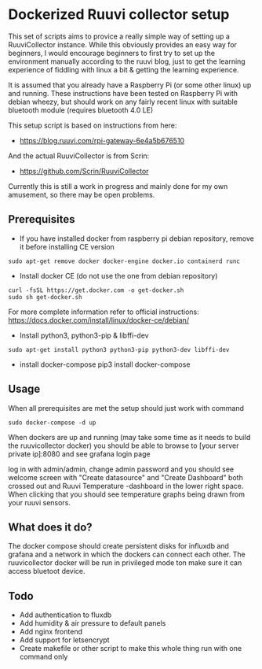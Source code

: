 # Dockerized Ruuvi collector setup
This set of scripts aims to provice a really simple way of setting up a RuuviCollector
instance. While this obviously provides an easy way for beginners, I would encourage
beginners to first try to set up the environment manually according to the ruuvi blog,
just to get the learning experience of fiddling with linux a bit & getting the learning
experience.

It is assumed that you already have a Raspberry Pi (or some other linux) up and
running. These instructions have been tested on Raspberry Pi with debian wheezy,
but should work on any fairly recent linux with suitable bluetooth module (requires
bluetooth 4.0 LE)

This setup script is based on instructions from here:
* https://blog.ruuvi.com/rpi-gateway-6e4a5b676510

And the actual RuuviCollector is from Scrin:
* https://github.com/Scrin/RuuviCollector

Currently this is still a work in progress and mainly done for my own amusement, so there may be open
problems.

## Prerequisites
* If you have installed docker from raspberry pi debian repository, remove it before installing CE version

`sudo apt-get remove docker docker-engine docker.io containerd runc`

* Install docker CE (do not use the one from debian repository)

```
curl -fsSL https://get.docker.com -o get-docker.sh
sudo sh get-docker.sh
```

For more complete information refer to official instructions: https://docs.docker.com/install/linux/docker-ce/debian/

* Install python3, python3-pip & libffi-dev

`sudo apt-get install python3 python3-pip python3-dev libffi-dev`

* install docker-compose
pip3 install docker-compose

## Usage
When all prerequisites are met the setup should just work with command

`sudo docker-compose -d up`

When dockers are up and running (may take some time as it needs to build the ruuvicollector docker)
you should be able to browse to [your server private ip]:8080 and see grafana login page

log in with admin/admin, change admin password and you should see welcome screen with 
"Create datasource" and "Create Dashboard" both crossed out and Ruuvi Temperature -dashboard
in the lower right space. When clicking that you should see temperature graphs being drawn
from your ruuvi sensors.

## What does it do?
The docker compose should create persistent disks for influxdb and grafana
and a network in which the dockers can connect each other. The ruuvicollector
docker will be run in privileged mode ton make sure it can access bluetoot device.

## Todo
* Add authentication to fluxdb
* Add humidity & air pressure to default panels
* Add nginx frontend
* Add support for letsencrypt
* Create makefile or other script to make this whole thing run with one command only
